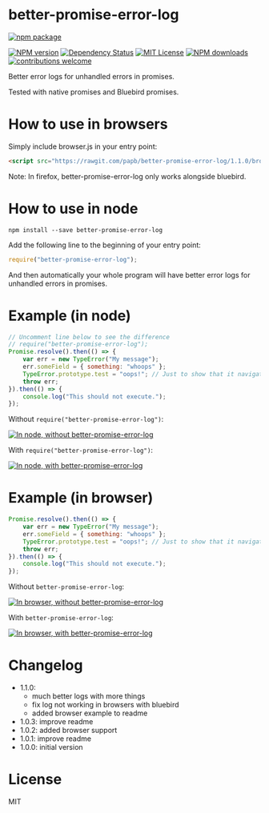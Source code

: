 better-promise-error-log
========================

[![npm package](https://nodei.co/npm/better-promise-error-log.png?downloads=true&downloadRank=true&stars=true)](https://nodei.co/npm/better-promise-error-log/)

[![NPM version][npm-version-image]][npm-url]
[![Dependency Status](https://david-dm.org/papb/better-promise-error-log.svg)](https://david-dm.org/papb/better-promise-error-log)
[![MIT License][license-image]][license-url]
[![NPM downloads][npm-downloads-image]][npm-url]
[![contributions welcome](https://img.shields.io/badge/contributions-welcome-brightgreen.svg)](https://github.com/papb/better-promise-error-log/issues)

Better error logs for unhandled errors in promises.

Tested with native promises and Bluebird promises.

# How to use in browsers

Simply include browser.js in your entry point:

```html
<script src="https://rawgit.com/papb/better-promise-error-log/1.1.0/browser.js" integrity="sha384-Cip424NiBdi2V9l76WspFSyRZZMzeShn7bum/lVNWA5gxPDo1YOKHTFaARXynfSX" crossorigin="anonymous"></script>
```

Note: In firefox, better-promise-error-log only works alongside bluebird.

# How to use in node

```
npm install --save better-promise-error-log
```

Add the following line to the beginning of your entry point:

```javascript
require("better-promise-error-log");
```

And then automatically your whole program will have better error logs for unhandled errors in promises.

# Example (in node)

```javascript
// Uncomment line below to see the difference
// require("better-promise-error-log");
Promise.resolve().then(() => {
    var err = new TypeError("My message");
    err.someField = { something: "whoops" };
    TypeError.prototype.test = "oops!"; // Just to show that it navigates the prototype chain
    throw err;
}).then(() => {
    console.log("This should not execute.");
});
```

Without `require("better-promise-error-log")`:

[![In node, without better-promise-error-log][node-without]][node-without]

With `require("better-promise-error-log")`:

[![In node, with better-promise-error-log][node-with]][node-with]

# Example (in browser)

```javascript
Promise.resolve().then(() => {
    var err = new TypeError("My message");
    err.someField = { something: "whoops" };
    TypeError.prototype.test = "oops!"; // Just to show that it navigates the prototype chain
    throw err;
}).then(() => {
    console.log("This should not execute.");
});
```

Without `better-promise-error-log`:

[![In browser, without better-promise-error-log][browser-without]][browser-without]

With `better-promise-error-log`:

[![In browser, with better-promise-error-log][browser-with]][browser-with]

# Changelog

- 1.1.0:
  - much better logs with more things
  - fix log not working in browsers with bluebird
  - added browser example to readme
- 1.0.3: improve readme
- 1.0.2: added browser support
- 1.0.1: improve readme
- 1.0.0: initial version

# License

MIT

[npm-url]: https://npmjs.org/package/better-promise-error-log
[npm-version-image]: https://img.shields.io/npm/v/better-promise-error-log.svg
[npm-downloads-image]: https://img.shields.io/npm/dt/better-promise-error-log.svg

[license-image]: http://img.shields.io/badge/license-MIT-blue.svg
[license-url]: LICENSE

[node-without]: https://i.imgur.com/J1xgzga.png
[node-with]: https://i.imgur.com/yB6jejE.png

[browser-without]: https://i.imgur.com/CjGMBN5.png
[browser-with]: https://i.imgur.com/J1osMzc.png